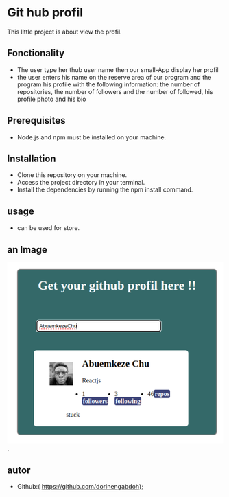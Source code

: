 # Git hub profil
This little project is about view the profil.
## Fonctionality
- The user type her thub user name then our small-App display her profil
- the user enters his name on the reserve area of our program and the program his profile with the following information: the number of repositories, the number of followers and the number of followed, his profile photo and his bio
## Prerequisites
- Node.js and npm must be installed on your machine.

## Installation
- Clone this repository on your machine.
- Access the project directory in your terminal.
- Install the dependencies by running the npm install command.

## usage
- can be used for store.

## an Image
![alt text](./assets/images/Screenshot%20from%202023-09-25%2011-32-58.png).
## autor
- Github:( https://github.com/dorinengabdoh);
